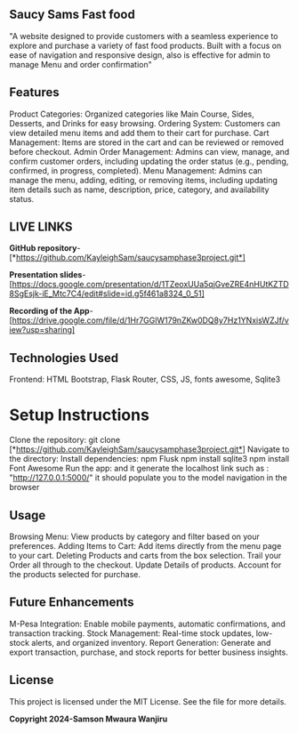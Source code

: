 ## Saucy Sams Fast food
"A website designed to provide customers with a seamless experience to explore and purchase a variety of fast food products. Built with a focus on ease of navigation and responsive design, also is effective for admin to manage Menu and order confirmation"

## Features
Product Categories: Organized categories like Main Course, Sides, Desserts, and Drinks for easy browsing.
Ordering System: Customers can view detailed menu items and add them to their cart for purchase.
Cart Management: Items are stored in the cart and can be reviewed or removed before checkout.
Admin Order Management: Admins can view, manage, and confirm customer orders, including updating the order status (e.g., pending, confirmed, in progress, completed).
Menu Management: Admins can manage the menu, adding, editing, or removing items, including updating item details such as name, description, price, category, and availability status.

## LIVE LINKS
**GitHub repository**-
[*https://github.com/KayleighSam/saucysamphase3project.git*]

**Presentation slides**-
[https://docs.google.com/presentation/d/1TZeoxUUa5qjGveZRE4nHUtKZTD8SgEsjk-iE_Mtc7C4/edit#slide=id.g5f461a8324_0_51]

**Recording of the App**-
[https://drive.google.com/file/d/1Hr7GGlW179nZKw0DQ8y7Hz1YNxisWZJf/view?usp=sharing]



## Technologies Used
Frontend: HTML Bootstrap, Flask Router, CSS, JS, fonts awesome, Sqlite3

# Setup Instructions
Clone the repository: git clone [*https://github.com/KayleighSam/saucysamphase3project.git*]
Navigate to the directory: 
Install dependencies:
npm Flusk
npm install sqlite3 
npm install Font Awesome
Run the app: and it generate the localhost link such as : "http://127.0.0.1:5000/" it should populate you to the model navigation in the browser

## Usage
Browsing Menu: 
View products by category and filter based on your preferences.
Adding Items to Cart: Add items directly from the menu page to your cart. 
Deleting Products and carts from the box selection.
Trail your Order all through to the checkout.
Update Details of products. Account for the products selected for purchase.

## Future Enhancements
M-Pesa Integration: Enable mobile payments, automatic confirmations, and transaction tracking.
Stock Management: Real-time stock updates, low-stock alerts, and organized inventory.
Report Generation: Generate and export transaction, purchase, and stock reports for better business insights.

## License
This project is licensed under the MIT License. See the file for more details.

**Copyright 2024-Samson Mwaura Wanjiru**
